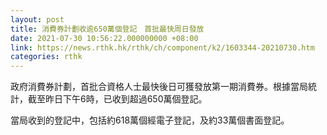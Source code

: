 ```yaml
---
layout: post
title: 消費券計劃收逾650萬個登記　首批最快周日發放
date: 2021-07-30 10:56:22.000000000 +08:00
link: https://news.rthk.hk/rthk/ch/component/k2/1603344-20210730.htm
categories: rthk
---
```


政府消費券計劃，首批合資格人士最快後日可獲發放第一期消費券。根據當局統計，截至昨日下午6時，已收到超過650萬個登記。

當局收到的登記中，包括約618萬個經電子登記，及約33萬個書面登記。
